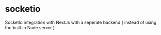 # socketio
 SocketIo integration with NextJs with a seperate backend ( instead of using the built in Node server )
